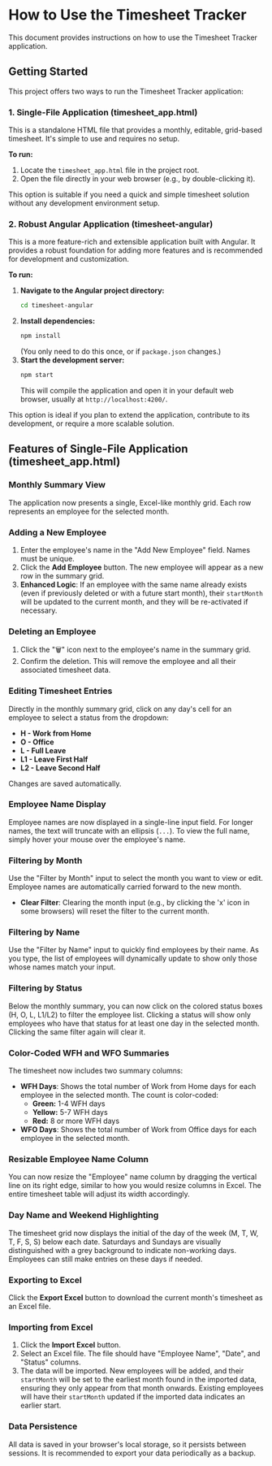 # How to Use the Timesheet Tracker

This document provides instructions on how to use the Timesheet Tracker application.

## Getting Started

This project offers two ways to run the Timesheet Tracker application:

### 1. Single-File Application (timesheet_app.html)

This is a standalone HTML file that provides a monthly, editable, grid-based timesheet. It's simple to use and requires no setup.

**To run:**

1.  Locate the `timesheet_app.html` file in the project root.
2.  Open the file directly in your web browser (e.g., by double-clicking it).

This option is suitable if you need a quick and simple timesheet solution without any development environment setup.

### 2. Robust Angular Application (timesheet-angular)

This is a more feature-rich and extensible application built with Angular. It provides a robust foundation for adding more features and is recommended for development and customization.

**To run:**

1.  **Navigate to the Angular project directory:**
    ```bash
    cd timesheet-angular
    ```
2.  **Install dependencies:**
    ```bash
    npm install
    ```
    (You only need to do this once, or if `package.json` changes.)
3.  **Start the development server:**
    ```bash
    npm start
    ```
    This will compile the application and open it in your default web browser, usually at `http://localhost:4200/`.

This option is ideal if you plan to extend the application, contribute to its development, or require a more scalable solution.

## Features of Single-File Application (timesheet_app.html)

### Monthly Summary View

The application now presents a single, Excel-like monthly grid. Each row represents an employee for the selected month.

### Adding a New Employee

1.  Enter the employee's name in the "Add New Employee" field. Names must be unique.
2.  Click the **Add Employee** button. The new employee will appear as a new row in the summary grid.
3.  **Enhanced Logic**: If an employee with the same name already exists (even if previously deleted or with a future start month), their `startMonth` will be updated to the current month, and they will be re-activated if necessary.

### Deleting an Employee

1.  Click the "🗑️" icon next to the employee's name in the summary grid.
2.  Confirm the deletion. This will remove the employee and all their associated timesheet data.

### Editing Timesheet Entries

Directly in the monthly summary grid, click on any day's cell for an employee to select a status from the dropdown:
*   **H - Work from Home**
*   **O - Office**
*   **L - Full Leave**
*   **L1 - Leave First Half**
*   **L2 - Leave Second Half**

Changes are saved automatically.

### Employee Name Display

Employee names are now displayed in a single-line input field. For longer names, the text will truncate with an ellipsis (`...`). To view the full name, simply hover your mouse over the employee's name.

### Filtering by Month

Use the "Filter by Month" input to select the month you want to view or edit. Employee names are automatically carried forward to the new month.
*   **Clear Filter**: Clearing the month input (e.g., by clicking the 'x' icon in some browsers) will reset the filter to the current month.

### Filtering by Name

Use the "Filter by Name" input to quickly find employees by their name. As you type, the list of employees will dynamically update to show only those whose names match your input.

### Filtering by Status

Below the monthly summary, you can now click on the colored status boxes (H, O, L, L1/L2) to filter the employee list. Clicking a status will show only employees who have that status for at least one day in the selected month. Clicking the same filter again will clear it.

### Color-Coded WFH and WFO Summaries

The timesheet now includes two summary columns:
*   **WFH Days**: Shows the total number of Work from Home days for each employee in the selected month. The count is color-coded:
    *   **Green:** 1-4 WFH days
    *   **Yellow:** 5-7 WFH days
    *   **Red:** 8 or more WFH days
*   **WFO Days**: Shows the total number of Work from Office days for each employee in the selected month.

### Resizable Employee Name Column

You can now resize the "Employee" name column by dragging the vertical line on its right edge, similar to how you would resize columns in Excel. The entire timesheet table will adjust its width accordingly.

### Day Name and Weekend Highlighting

The timesheet grid now displays the initial of the day of the week (M, T, W, T, F, S, S) below each date. Saturdays and Sundays are visually distinguished with a grey background to indicate non-working days. Employees can still make entries on these days if needed.

### Exporting to Excel

Click the **Export Excel** button to download the current month's timesheet as an Excel file.

### Importing from Excel

1.  Click the **Import Excel** button.
2.  Select an Excel file. The file should have "Employee Name", "Date", and "Status" columns.
3.  The data will be imported. New employees will be added, and their `startMonth` will be set to the earliest month found in the imported data, ensuring they only appear from that month onwards. Existing employees will have their `startMonth` updated if the imported data indicates an earlier start.

### Data Persistence

All data is saved in your browser's local storage, so it persists between sessions. It is recommended to export your data periodically as a backup.